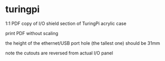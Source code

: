 # turingpi

1:1 PDF copy of I/O shield section of TuringPi acrylic case

print PDF without scaling

the height of the ethernet/USB port hole (the tallest one) should be 31mm 

note the cutouts are reversed from actual I/O panel
